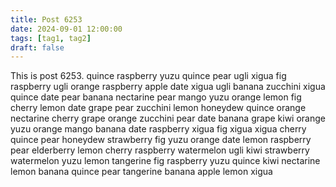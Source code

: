 ```yaml
---
title: Post 6253
date: 2024-09-01 12:00:00
tags: [tag1, tag2]
draft: false
---
```

This is post 6253.
quince
raspberry
yuzu
quince
pear
ugli
xigua
fig
raspberry
ugli
orange
raspberry
apple
date
xigua
ugli
banana
zucchini
xigua
quince
date
pear
banana
nectarine
pear
mango
yuzu
orange
lemon
fig
cherry
lemon
date
grape
pear
zucchini
lemon
honeydew
quince
orange
nectarine
cherry
grape
orange
zucchini
pear
date
banana
grape
kiwi
orange
yuzu
orange
mango
banana
date
raspberry
xigua
fig
xigua
xigua
cherry
quince
pear
honeydew
strawberry
fig
yuzu
orange
date
lemon
raspberry
pear
elderberry
lemon
cherry
raspberry
watermelon
ugli
kiwi
strawberry
watermelon
yuzu
lemon
tangerine
fig
raspberry
yuzu
quince
kiwi
nectarine
lemon
banana
quince
pear
tangerine
banana
apple
lemon
xigua
